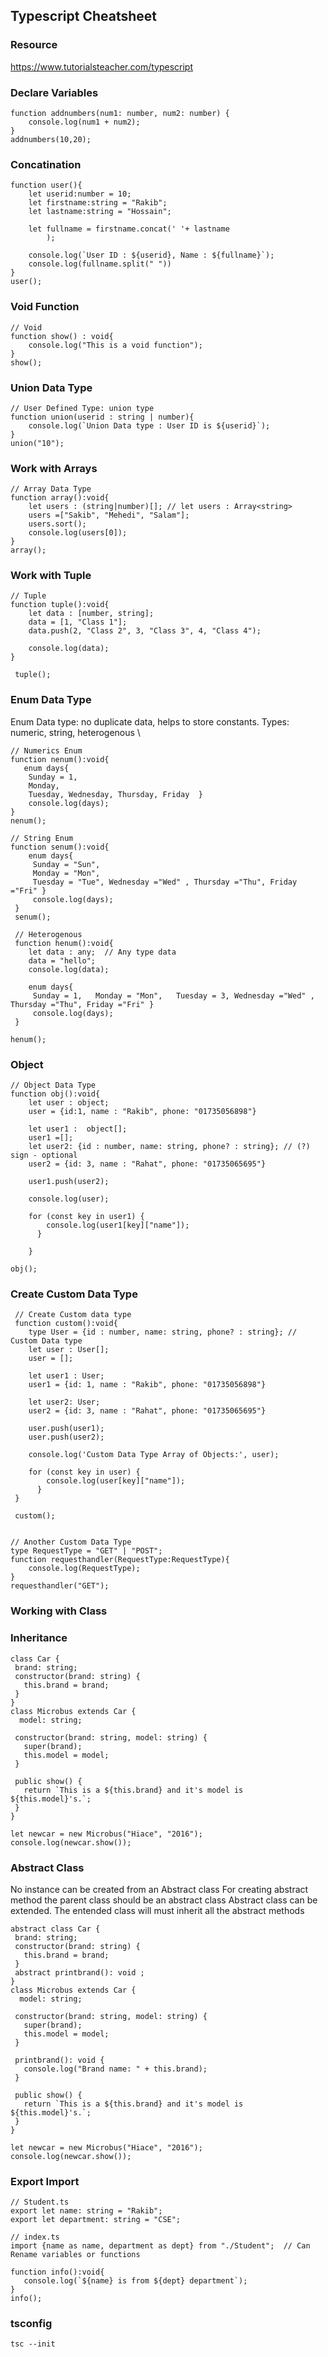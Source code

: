 ## Typescript Cheatsheet
  
### Resource
https://www.tutorialsteacher.com/typescript


### Declare Variables
```
function addnumbers(num1: number, num2: number) {
    console.log(num1 + num2);
}
addnumbers(10,20);
```
### Concatination
```
function user(){
    let userid:number = 10;
    let firstname:string = "Rakib";
    let lastname:string = "Hossain";

    let fullname = firstname.concat(' '+ lastname
        );
 
    console.log(`User ID : ${userid}, Name : ${fullname}`);
    console.log(fullname.split(" "))
}
user();
```


### Void Function
```
// Void
function show() : void{
    console.log("This is a void function");
}
show(); 
```
### Union Data Type
```
// User Defined Type: union type
function union(userid : string | number){ 
    console.log(`Union Data type : User ID is ${userid}`);
}
union("10"); 
```

### Work with Arrays
```
// Array Data Type
function array():void{
    let users : (string|number)[]; // let users : Array<string>
    users =["Sakib", "Mehedi", "Salam"];
    users.sort();
    console.log(users[0]);
}
array();
```
### Work with Tuple
```
// Tuple
function tuple():void{
    let data : [number, string];
    data = [1, "Class 1"];
    data.push(2, "Class 2", 3, "Class 3", 4, "Class 4");

    console.log(data);
}

 tuple(); 
```
### Enum Data Type
Enum Data type: no duplicate data, helps to store constants. Types: numeric, string, heterogenous \
```
// Numerics Enum
function nenum():void{
   enum days{ 
    Sunday = 1, 
    Monday, 
    Tuesday, Wednesday, Thursday, Friday  }
    console.log(days);
}
nenum();

// String Enum
function senum():void{
    enum days{ 
     Sunday = "Sun", 
     Monday = "Mon", 
     Tuesday = "Tue", Wednesday ="Wed" , Thursday ="Thu", Friday ="Fri" }
     console.log(days);
 }
 senum();

 // Heterogenous
 function henum():void{
    let data : any;  // Any type data
    data = "hello";
    console.log(data);
    
    enum days{ 
     Sunday = 1,   Monday = "Mon",   Tuesday = 3, Wednesday ="Wed" , Thursday ="Thu", Friday ="Fri" }
     console.log(days);
 }

henum();
```

### Object 
```
// Object Data Type
function obj():void{
    let user : object;
    user = {id:1, name : "Rakib", phone: "01735056898"}

    let user1 :  object[];
    user1 =[];    
    let user2: {id : number, name: string, phone? : string}; // (?) sign - optional
    user2 = {id: 3, name : "Rahat", phone: "01735065695"}

    user1.push(user2);
    
    console.log(user);

    for (const key in user1) {
        console.log(user1[key]["name"]);
      }

    }
     
obj();
```

### Create Custom Data Type
```
 // Create Custom data type
 function custom():void{
    type User = {id : number, name: string, phone? : string}; // Custom Data type
    let user : User[];
    user = [];

    let user1 : User;
    user1 = {id: 1, name : "Rakib", phone: "01735056898"}
    
    let user2: User; 
    user2 = {id: 3, name : "Rahat", phone: "01735065695"}

    user.push(user1);
    user.push(user2);
    
    console.log('Custom Data Type Array of Objects:', user);

    for (const key in user) {
        console.log(user[key]["name"]);
      }
 }

 custom();


// Another Custom Data Type
type RequestType = "GET" | "POST";
function requesthandler(RequestType:RequestType){    
    console.log(RequestType);
}
requesthandler("GET");
 ```

### Working with Class  
### Inheritance
 ```
class Car {
  brand: string;
  constructor(brand: string) {
    this.brand = brand;
  }
}
class Microbus extends Car {
   model: string;

  constructor(brand: string, model: string) {
    super(brand);
    this.model = model;
  }

  public show() {
    return `This is a ${this.brand} and it's model is ${this.model}'s.`;
  }
}

let newcar = new Microbus("Hiace", "2016");
console.log(newcar.show()); 
 ```
 
### Abstract Class
No instance can be created from an Abstract class
For creating abstract method the parent class should be an abstract class 
Abstract class can be extended. The entended class will must inherit all the abstract methods
 ```
abstract class Car {
  brand: string;
  constructor(brand: string) {
    this.brand = brand;
  }
  abstract printbrand(): void ;
}
class Microbus extends Car {
   model: string;

  constructor(brand: string, model: string) {
    super(brand);
    this.model = model;
  }

  printbrand(): void {
    console.log("Brand name: " + this.brand);
  }

  public show() {
    return `This is a ${this.brand} and it's model is ${this.model}'s.`;
  }
}

let newcar = new Microbus("Hiace", "2016");
console.log(newcar.show()); 
 ```
### Export Import
 ```
 // Student.ts
 export let name: string = "Rakib";
 export let department: string = "CSE";
 
 // index.ts
 import {name as name, department as dept} from "./Student";  // Can Rename variables or functions
 
 function info():void{
    console.log(`${name} is from ${dept} department`);
 }
 info();
 ```
### tsconfig
```
tsc --init
```
